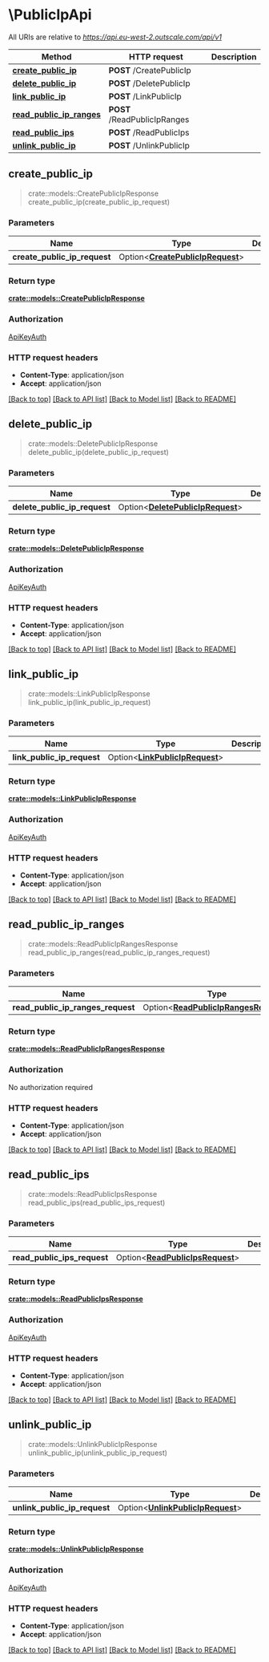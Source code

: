 # \PublicIpApi

All URIs are relative to *https://api.eu-west-2.outscale.com/api/v1*

Method | HTTP request | Description
------------- | ------------- | -------------
[**create_public_ip**](PublicIpApi.md#create_public_ip) | **POST** /CreatePublicIp | 
[**delete_public_ip**](PublicIpApi.md#delete_public_ip) | **POST** /DeletePublicIp | 
[**link_public_ip**](PublicIpApi.md#link_public_ip) | **POST** /LinkPublicIp | 
[**read_public_ip_ranges**](PublicIpApi.md#read_public_ip_ranges) | **POST** /ReadPublicIpRanges | 
[**read_public_ips**](PublicIpApi.md#read_public_ips) | **POST** /ReadPublicIps | 
[**unlink_public_ip**](PublicIpApi.md#unlink_public_ip) | **POST** /UnlinkPublicIp | 



## create_public_ip

> crate::models::CreatePublicIpResponse create_public_ip(create_public_ip_request)


### Parameters


Name | Type | Description  | Required | Notes
------------- | ------------- | ------------- | ------------- | -------------
**create_public_ip_request** | Option<[**CreatePublicIpRequest**](CreatePublicIpRequest.md)> |  |  |

### Return type

[**crate::models::CreatePublicIpResponse**](CreatePublicIpResponse.md)

### Authorization

[ApiKeyAuth](../README.md#ApiKeyAuth)

### HTTP request headers

- **Content-Type**: application/json
- **Accept**: application/json

[[Back to top]](#) [[Back to API list]](../README.md#documentation-for-api-endpoints) [[Back to Model list]](../README.md#documentation-for-models) [[Back to README]](../README.md)


## delete_public_ip

> crate::models::DeletePublicIpResponse delete_public_ip(delete_public_ip_request)


### Parameters


Name | Type | Description  | Required | Notes
------------- | ------------- | ------------- | ------------- | -------------
**delete_public_ip_request** | Option<[**DeletePublicIpRequest**](DeletePublicIpRequest.md)> |  |  |

### Return type

[**crate::models::DeletePublicIpResponse**](DeletePublicIpResponse.md)

### Authorization

[ApiKeyAuth](../README.md#ApiKeyAuth)

### HTTP request headers

- **Content-Type**: application/json
- **Accept**: application/json

[[Back to top]](#) [[Back to API list]](../README.md#documentation-for-api-endpoints) [[Back to Model list]](../README.md#documentation-for-models) [[Back to README]](../README.md)


## link_public_ip

> crate::models::LinkPublicIpResponse link_public_ip(link_public_ip_request)


### Parameters


Name | Type | Description  | Required | Notes
------------- | ------------- | ------------- | ------------- | -------------
**link_public_ip_request** | Option<[**LinkPublicIpRequest**](LinkPublicIpRequest.md)> |  |  |

### Return type

[**crate::models::LinkPublicIpResponse**](LinkPublicIpResponse.md)

### Authorization

[ApiKeyAuth](../README.md#ApiKeyAuth)

### HTTP request headers

- **Content-Type**: application/json
- **Accept**: application/json

[[Back to top]](#) [[Back to API list]](../README.md#documentation-for-api-endpoints) [[Back to Model list]](../README.md#documentation-for-models) [[Back to README]](../README.md)


## read_public_ip_ranges

> crate::models::ReadPublicIpRangesResponse read_public_ip_ranges(read_public_ip_ranges_request)


### Parameters


Name | Type | Description  | Required | Notes
------------- | ------------- | ------------- | ------------- | -------------
**read_public_ip_ranges_request** | Option<[**ReadPublicIpRangesRequest**](ReadPublicIpRangesRequest.md)> |  |  |

### Return type

[**crate::models::ReadPublicIpRangesResponse**](ReadPublicIpRangesResponse.md)

### Authorization

No authorization required

### HTTP request headers

- **Content-Type**: application/json
- **Accept**: application/json

[[Back to top]](#) [[Back to API list]](../README.md#documentation-for-api-endpoints) [[Back to Model list]](../README.md#documentation-for-models) [[Back to README]](../README.md)


## read_public_ips

> crate::models::ReadPublicIpsResponse read_public_ips(read_public_ips_request)


### Parameters


Name | Type | Description  | Required | Notes
------------- | ------------- | ------------- | ------------- | -------------
**read_public_ips_request** | Option<[**ReadPublicIpsRequest**](ReadPublicIpsRequest.md)> |  |  |

### Return type

[**crate::models::ReadPublicIpsResponse**](ReadPublicIpsResponse.md)

### Authorization

[ApiKeyAuth](../README.md#ApiKeyAuth)

### HTTP request headers

- **Content-Type**: application/json
- **Accept**: application/json

[[Back to top]](#) [[Back to API list]](../README.md#documentation-for-api-endpoints) [[Back to Model list]](../README.md#documentation-for-models) [[Back to README]](../README.md)


## unlink_public_ip

> crate::models::UnlinkPublicIpResponse unlink_public_ip(unlink_public_ip_request)


### Parameters


Name | Type | Description  | Required | Notes
------------- | ------------- | ------------- | ------------- | -------------
**unlink_public_ip_request** | Option<[**UnlinkPublicIpRequest**](UnlinkPublicIpRequest.md)> |  |  |

### Return type

[**crate::models::UnlinkPublicIpResponse**](UnlinkPublicIpResponse.md)

### Authorization

[ApiKeyAuth](../README.md#ApiKeyAuth)

### HTTP request headers

- **Content-Type**: application/json
- **Accept**: application/json

[[Back to top]](#) [[Back to API list]](../README.md#documentation-for-api-endpoints) [[Back to Model list]](../README.md#documentation-for-models) [[Back to README]](../README.md)

